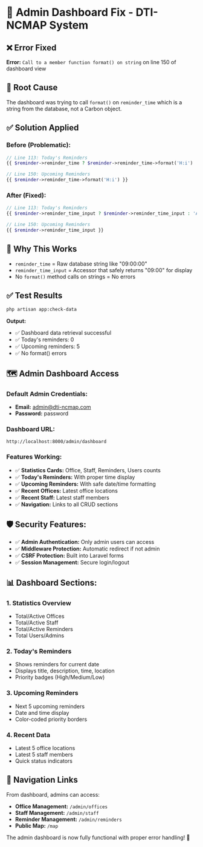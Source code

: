 # 🔧 Admin Dashboard Fix - DTI-NCMAP System

## ❌ Error Fixed
**Error:** `Call to a member function format() on string` on line 150 of dashboard view

## 🎯 Root Cause
The dashboard was trying to call `format()` on `reminder_time` which is a string from the database, not a Carbon object.

## ✅ Solution Applied

### Before (Problematic):
```php
// Line 113: Today's Reminders
{{ $reminder->reminder_time ? $reminder->reminder_time->format('H:i') : 'All day' }}

// Line 150: Upcoming Reminders  
{{ $reminder->reminder_time->format('H:i') }}
```

### After (Fixed):
```php
// Line 113: Today's Reminders
{{ $reminder->reminder_time_input ? $reminder->reminder_time_input : 'All day' }}

// Line 150: Upcoming Reminders
{{ $reminder->reminder_time_input }}
```

## 🔧 Why This Works
- `reminder_time` = Raw database string like "09:00:00"
- `reminder_time_input` = Accessor that safely returns "09:00" for display
- No `format()` method calls on strings = No errors

## ✅ Test Results
```bash
php artisan app:check-data
```

**Output:**
- ✅ Dashboard data retrieval successful
- ✅ Today's reminders: 0
- ✅ Upcoming reminders: 5
- ✅ No format() errors

## 🗺️ Admin Dashboard Access

### Default Admin Credentials:
- **Email:** admin@dti-ncmap.com
- **Password:** password

### Dashboard URL:
`http://localhost:8000/admin/dashboard`

### Features Working:
- ✅ **Statistics Cards:** Office, Staff, Reminders, Users counts
- ✅ **Today's Reminders:** With proper time display
- ✅ **Upcoming Reminders:** With safe date/time formatting
- ✅ **Recent Offices:** Latest office locations
- ✅ **Recent Staff:** Latest staff members
- ✅ **Navigation:** Links to all CRUD sections

## 🛡️ Security Features:
- ✅ **Admin Authentication:** Only admin users can access
- ✅ **Middleware Protection:** Automatic redirect if not admin
- ✅ **CSRF Protection:** Built into Laravel forms
- ✅ **Session Management:** Secure login/logout

## 📊 Dashboard Sections:

### 1. Statistics Overview
- Total/Active Offices
- Total/Active Staff  
- Total/Active Reminders
- Total Users/Admins

### 2. Today's Reminders
- Shows reminders for current date
- Displays title, description, time, location
- Priority badges (High/Medium/Low)

### 3. Upcoming Reminders  
- Next 5 upcoming reminders
- Date and time display
- Color-coded priority borders

### 4. Recent Data
- Latest 5 office locations
- Latest 5 staff members
- Quick status indicators

## 🔗 Navigation Links
From dashboard, admins can access:
- **Office Management:** `/admin/offices`
- **Staff Management:** `/admin/staff`  
- **Reminder Management:** `/admin/reminders`
- **Public Map:** `/map`

The admin dashboard is now fully functional with proper error handling! 🎉
